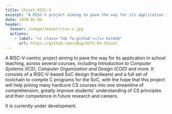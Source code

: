 ```yaml
---
title: Chisel RISC-V
excerpt: "A RISC-V project aiming to pave the way for its application in teaching."
date: 1970-01-04
header:
  teaser: /image/teaser/risc-v.jpg
  actions:
    - label: "<i class='fab fa-github'></i> GitHub"
      url: https://github.com/iBug/USTC-RV-Chisel
---
```


A RISC-V-centric project aiming to pave the way for its application in school teaching,
across several courses, including *Introduction to Computer Systems (ICS)*, *Computer Organization and Design (COD)* and more.
It consists of a RISC-V-based SoC design (hardware) and a full set of toolchain to compile C programs for the SoC,
with the hope that this project will help joining many hardcore CS courses into one streamline of comprehension,
greatly improve students' understanding of CS principles and their competence in future research and careers.

It is currently under development.
